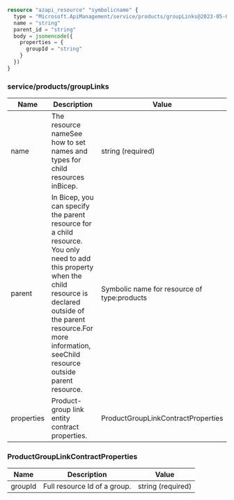 ```terraform
resource "azapi_resource" "symbolicname" {
  type = "Microsoft.ApiManagement/service/products/groupLinks@2023-05-01-preview"
  name = "string"
  parent_id = "string"
  body = jsonencode({
    properties = {
      groupId = "string"
    }
  })
}

```

### service/products/groupLinks

| Name | Description | Value |
|-|-|-|
| name | The resource nameSee how to set names and types for child resources inBicep. | string (required) |
| parent | In Bicep, you can specify the parent resource for a child resource. You only need to add this property when the child resource is declared outside of the parent resource.For more information, seeChild resource outside parent resource. | Symbolic name for resource of type:products |
| properties | Product-group link entity contract properties. | ProductGroupLinkContractProperties |


### ProductGroupLinkContractProperties

| Name | Description | Value |
|-|-|-|
| groupId | Full resource Id of a group. | string (required) |


